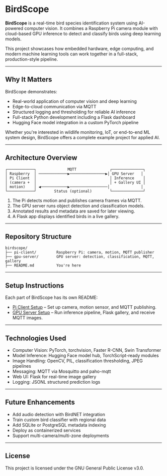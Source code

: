 # BirdScope

**BirdScope** is a real-time bird species identification system using AI-powered computer vision. It combines a Raspberry Pi camera module with cloud-based GPU inference to detect and classify birds using deep learning models.

This project showcases how embedded hardware, edge computing, and modern machine learning tools can work together in a full-stack, production-style pipeline.

---

## Why It Matters

BirdScope demonstrates:

- Real-world application of computer vision and deep learning
- Edge-to-cloud communication via MQTT
- Structured logging and thresholding for reliable AI inference
- Full-stack Python development including a Flask dashboard
- Hugging Face model integration in a custom PyTorch pipeline

Whether you're interested in wildlife monitoring, IoT, or end-to-end ML system design, BirdScope offers a complete example project for applied AI.

---

## Architecture Overview

```
┌────────────┐              MQTT               ┌──────────────┐
│ Raspberry  │ ─────────────▶────────────────▶│ GPU Server   │
│ Pi Client  │                                 │ Inference    │
│ (camera +  │                                 │ + Gallery UI │
│ motion)    │ ◀────────────▶─────────────────│              │
└────────────┘        Status (optional)        └──────────────┘
```

1. The Pi detects motion and publishes camera frames via MQTT.
2. The GPU server runs object detection and classification models.
3. Annotated results and metadata are saved for later viewing.
4. A Flask app displays identified birds in a live gallery.

---

## Repository Structure

```
birdscope/
├── pi-client/         Raspberry Pi: camera, motion, MQTT publisher
├── gpu-server/        GPU server: detection, classification, MQTT, gallery
├── README.md          You're here
```

---

## Setup Instructions

Each part of BirdScope has its own README:

- [Pi Client Setup](./pi-client/README.md) – Set up camera, motion sensor, and MQTT publishing.
- [GPU Server Setup](./gpu-server/README.md) – Run inference pipeline, Flask gallery, and receive MQTT images.

---

## Technologies Used

- Computer Vision: PyTorch, torchvision, Faster R-CNN, Swin Transformer
- Model Inference: Hugging Face model hub, TorchScript-ready modules
- Image Handling: OpenCV, PIL, classification thresholding, JPEG pipelines
- Messaging: MQTT via Mosquitto and paho-mqtt
- Web UI: Flask for real-time image gallery
- Logging: JSONL structured prediction logs

---

## Future Enhancements

- Add audio detection with BirdNET integration
- Train custom bird classifier with regional data
- Add SQLite or PostgreSQL metadata indexing
- Deploy as containerized services
- Support multi-camera/multi-zone deployments

---

## License

This project is licensed under the GNU General Public License v3.0.

